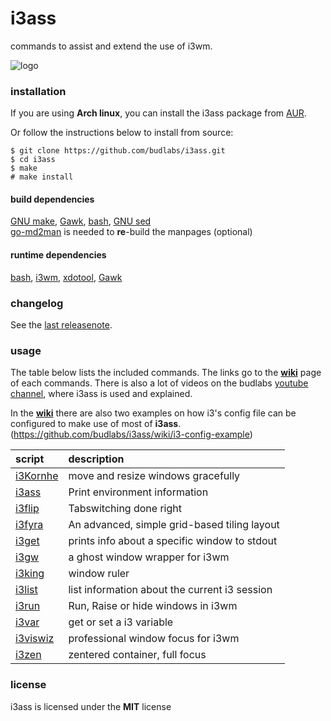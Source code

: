 # i3ass  

commands to assist and extend the use of i3wm.

![logo](assets/i3ass-first-logo2021-05-26-300x200.png?raw=true)    

### installation

If you are using **Arch linux**, you can install
the i3ass package from [AUR].

Or follow the instructions below to install from source:  

``` text
$ git clone https://github.com/budlabs/i3ass.git
$ cd i3ass
$ make
# make install
```

#### build dependencies
[GNU make], [Gawk], [bash], [GNU sed](https://www.gnu.org/software/sed/)  
[go-md2man] is needed to **re**-build the manpages (optional)

[go-md2man]: https://github.com/cpuguy83/go-md2man

#### runtime dependencies
[bash], [i3wm], [xdotool], [Gawk]  

### changelog

See the [last releasenote](docs/releasenotes/0next.md).

### usage

The table below lists the included commands. The
links go to the **[wiki]** page of each commands. 
There is also a lot of videos on the budlabs [youtube channel],
where i3ass is used and explained.

In the **[wiki]** there are also two examples on how
i3's config file can be configured to make use
of most of **i3ass**.  
(<https://github.com/budlabs/i3ass/wiki/i3-config-example>)  


script | description
|:-|:-|
[i3Kornhe] | move and resize windows gracefully  
[i3ass] | Print environment information  
[i3flip] | Tabswitching done right  
[i3fyra] | An advanced, simple grid-based tiling layout  
[i3get] | prints info about a specific window to stdout  
[i3gw] | a ghost window wrapper for i3wm  
[i3king] | window ruler  
[i3list] | list information about the current i3 session  
[i3run] | Run, Raise or hide windows in i3wm  
[i3var] | get or set a i3 variable  
[i3viswiz] | professional window focus for i3wm  
[i3zen] | zentered container, full focus  


### license

i3ass is licensed under the **MIT** license


[wiki]: https://github.com/budlabs/i3ass/wiki
[Makefile]: https://github.com/budRich/i3ass/blob/master/Makefile
[install.sh]: https://github.com/budRich/i3ass/blob/master/install.sh
[i3add]: https://github.com/budRich/scripts/i3add/
[AUR]: https://aur.archlinux.org/packages/i3ass/
[i3]: https://i3wm.org/
[i3wm]: https://i3wm.org/
[bashbud]: https://github.com/budlabs/bashbud
[i3flip]: https://github.com/budlabs/i3ass/wiki/i3flip
[i3fyra]: https://github.com/budlabs/i3ass/wiki/i3fyra
[i3get]: https://github.com/budlabs/i3ass/wiki/i3get
[i3gw]: https://github.com/budlabs/i3ass/wiki/i3gw
[i3Kornhe]: https://github.com/budlabs/i3ass/wiki/i3Kornhe
[i3list]: https://github.com/budlabs/i3ass/wiki/i3list
[i3var]: https://github.com/budlabs/i3ass/wiki/i3var
[i3run]: https://github.com/budlabs/i3ass/wiki/i3run
[i3menu]: https://github.com/budlabs/i3ass/wiki/i3menu
[i3viswiz]: https://github.com/budlabs/i3ass/wiki/i3viswiz
[i3king]: https://github.com/budlabs/i3ass/wiki/i3king
[i3ass]: https://github.com/budlabs/i3ass/wiki/i3ass
[i3zen]: https://github.com/budlabs/i3ass/wiki/i3zen
[youtube channel]: https://youtube.com/c/dubbeltumme
[rofi]: https://github.com/davatorium/rofi
[Gawk]: https://www.gnu.org/software/gawk/
[bash]: https://www.gnu.org/software/bash/
[lowdown]: https://kristaps.bsd.lv/lowdown/
[GNU make]: https://www.gnu.org/software/make/
[xdotool]: https://www.semicomplete.com/projects/xdotool/
